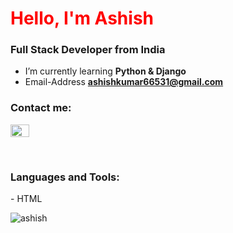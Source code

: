<h1 align="left"><span style="color:red">Hello, I'm Ashish</span></h1>
<h3 align="left">Full Stack Developer from India</h3>

-  I’m currently learning **Python & Django**
-  Email-Address **ashishkumar66531@gmail.com**

<h3 align="left">Contact me:</h3>
<p align="left">
<a href="https://linkedin.com/in/www.linkedin.com/in/ashish-kumar-49b452152" target="blank"><img align="center" src="https://raw.githubusercontent.com/rahuldkjain/github-profile-readme-generator/master/src/images/icons/Social/linked-in-alt.svg" alt="www.linkedin.com/in/ashish-kumar-49b452152" height="20" width="30" target="_blank" /></a>
</p>
<br>

<h3 align="left">Languages and Tools:</h3>
- HTML 


<p><img align="center" src="https://github-readme-stats.vercel.app/api/top-langs?username=ashish&show_icons=true&locale=en&layout=compact" alt="ashish" /></p>

